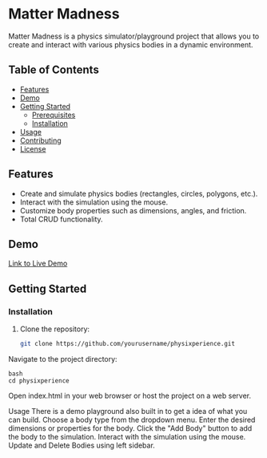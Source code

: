 # Matter Madness

Matter Madness is a physics simulator/playground project that allows you to create and interact with various physics bodies in a dynamic environment.

## Table of Contents

- [Features](#features)
- [Demo](#demo)
- [Getting Started](#getting-started)
  - [Prerequisites](#prerequisites)
  - [Installation](#installation)
- [Usage](#usage)
- [Contributing](#contributing)
- [License](#license)

## Features

- Create and simulate physics bodies (rectangles, circles, polygons, etc.).
- Interact with the simulation using the mouse.
- Customize body properties such as dimensions, angles, and friction.
- Total CRUD functionality.

## Demo

[Link to Live Demo]([https://example.com](https://meet7834.github.io/Matter-Madness/))

## Getting Started


### Installation

1. Clone the repository:

   ```bash
   git clone https://github.com/yourusername/physixperience.git
   ```
Navigate to the project directory:
```
bash
cd physixperience
```
Open index.html in your web browser or host the project on a web server.

Usage
There is a demo playground also built in to get a idea of what you can build. 
Choose a body type from the dropdown menu.
Enter the desired dimensions or properties for the body.
Click the "Add Body" button to add the body to the simulation.
Interact with the simulation using the mouse.
Update and Delete Bodies using left sidebar.
